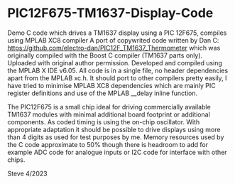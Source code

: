 # PIC12F675-TM1637-Display-Code
Demo C code which drives a TM1637 display using a PIC 12F675, compiles using MPLAB XC8 compiler
A port of copywrited code written by Dan C: https://github.com/electro-dan/PIC12F_TM1637_Thermometer
which was originally compiled with the Boost C compiler (TM1637 parts only). Uploaded with original author permission.
Developed and compiled using the MPLAB X IDE v6.05. All code is in a single file, no header dependencies 
apart from the MPLAB xc.h. It should port to other compilers pretty easily, I have tried to minimise
MPLAB XC8 dependencies which are mainly PIC register definitions and use of the MPLAB __delay inline function.

The PIC12F675 is a small chip ideal for driving commercially available TM1637 modules with minimal
additional board footprint or additional components. As coded timing is using the on-chip oscillator.
With appropriate adaptation it should be possible to drive displays using more than 4 digits 
as used for test purposes by me. Memory resources used by the C code approximate to 50% though there is
headroom to add for example ADC code for analogue inputs or I2C code for interface with other chips.

Steve 4/2023
